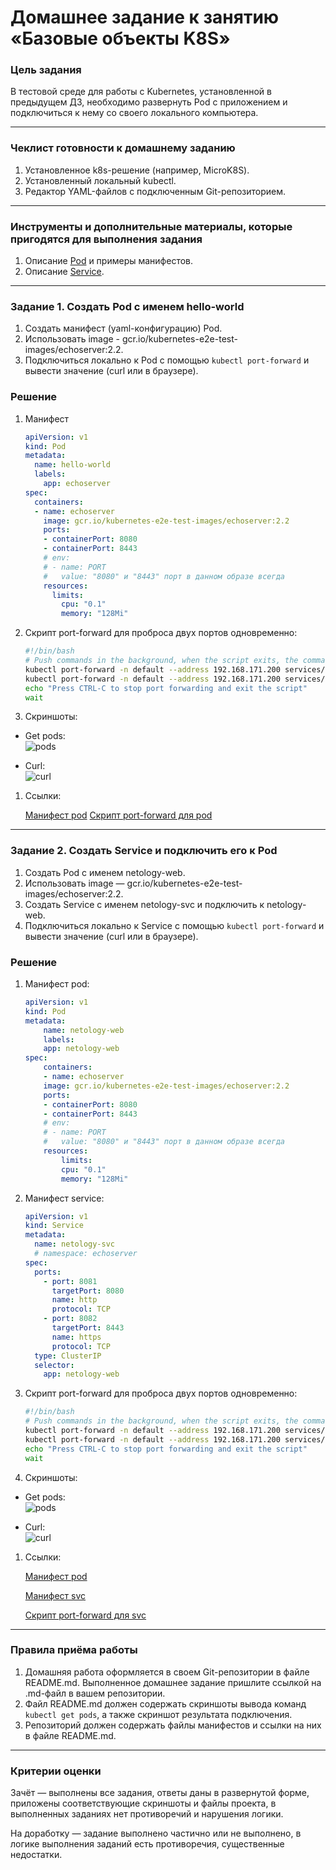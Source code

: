 # Домашнее задание к занятию «Базовые объекты K8S»

### Цель задания

В тестовой среде для работы с Kubernetes, установленной в предыдущем ДЗ, необходимо развернуть Pod с приложением и подключиться к нему со своего локального компьютера.

------

### Чеклист готовности к домашнему заданию

1. Установленное k8s-решение (например, MicroK8S).
2. Установленный локальный kubectl.
3. Редактор YAML-файлов с подключенным Git-репозиторием.

------

### Инструменты и дополнительные материалы, которые пригодятся для выполнения задания

1. Описание [Pod](https://kubernetes.io/docs/concepts/workloads/pods/) и примеры манифестов.
2. Описание [Service](https://kubernetes.io/docs/concepts/services-networking/service/).

------

### Задание 1. Создать Pod с именем hello-world

1. Создать манифест (yaml-конфигурацию) Pod.
2. Использовать image - gcr.io/kubernetes-e2e-test-images/echoserver:2.2.
3. Подключиться локально к Pod с помощью `kubectl port-forward` и вывести значение (curl или в браузере).

### Решение

1. Манифест

    ```yml
    apiVersion: v1
    kind: Pod
    metadata:
      name: hello-world
      labels:
        app: echoserver
    spec:
      containers:
      - name: echoserver
        image: gcr.io/kubernetes-e2e-test-images/echoserver:2.2
        ports:
        - containerPort: 8080
        - containerPort: 8443
        # env:
        # - name: PORT
        #   value: "8080" и "8443" порт в данном образе всегда
        resources:
          limits:
            cpu: "0.1"
            memory: "128Mi"
    ```
1. Скрипт port-forward для проброса двух портов одновременно:

    ```bash
    #!/bin/bash
    # Push commands in the background, when the script exits, the commands will exit too
    kubectl port-forward -n default --address 192.168.171.200 services/netology-svc 18081:8081 & \
    kubectl port-forward -n default --address 192.168.171.200 services/netology-svc 18082:8082 & \
    echo "Press CTRL-C to stop port forwarding and exit the script"
    wait
    ```

1. Скриншоты:

- Get pods:\
![pods](img/get-pods.png)

- Curl:\
![curl](img/port-forward-pod.png)

1. Ссылки:

    [Манифест pod](https://github.com/Timych84/devops-netology/blob/main/kuber-homeworks-1.2/echoserver/hello-world_pod.yaml)
    [Скрипт port-forward для pod](https://github.com/Timych84/devops-netology/blob/main/kuber-homeworks-1.2/echoserver/port-forward_pod.sh)

------

### Задание 2. Создать Service и подключить его к Pod

1. Создать Pod с именем netology-web.
2. Использовать image — gcr.io/kubernetes-e2e-test-images/echoserver:2.2.
3. Создать Service с именем netology-svc и подключить к netology-web.
4. Подключиться локально к Service с помощью `kubectl port-forward` и вывести значение (curl или в браузере).

### Решение

1. Манифест pod:
    ```yml
    apiVersion: v1
    kind: Pod
    metadata:
        name: netology-web
        labels:
        app: netology-web
    spec:
        containers:
        - name: echoserver
        image: gcr.io/kubernetes-e2e-test-images/echoserver:2.2
        ports:
        - containerPort: 8080
        - containerPort: 8443
        # env:
        # - name: PORT
        #   value: "8080" и "8443" порт в данном образе всегда
        resources:
            limits:
            cpu: "0.1"
            memory: "128Mi"
    ```
1. Манифест service:
    ```yml
    apiVersion: v1
    kind: Service
    metadata:
      name: netology-svc
      # namespace: echoserver
    spec:
      ports:
        - port: 8081
          targetPort: 8080
          name: http
          protocol: TCP
        - port: 8082
          targetPort: 8443
          name: https
          protocol: TCP
      type: ClusterIP
      selector:
        app: netology-web
    ```

1. Скрипт port-forward для проброса двух портов одновременно:

    ```bash
    #!/bin/bash
    # Push commands in the background, when the script exits, the commands will exit too
    kubectl port-forward -n default --address 192.168.171.200 services/netology-svc 18081:8081 & \
    kubectl port-forward -n default --address 192.168.171.200 services/netology-svc 18082:8082 & \
    echo "Press CTRL-C to stop port forwarding and exit the script"
    wait
    ```

1. Скриншоты:

- Get pods:\
![pods](img/get-pods.png)

- Curl:\
![curl](img/port-forward-svc.png)


1. Ссылки:

    [Манифест pod](https://github.com/Timych84/devops-netology/blob/main/kuber-homeworks-1.2/echoserver/netology-web_pod.yaml)

    [Манифест svc](https://github.com/Timych84/devops-netology/blob/main/kuber-homeworks-1.2/echoserver/netology-svc_service.yaml)

    [Скрипт port-forward для svc](https://github.com/Timych84/devops-netology/blob/main/kuber-homeworks-1.2/echoserver/port-forward_svc.sh)
------

### Правила приёма работы

1. Домашняя работа оформляется в своем Git-репозитории в файле README.md. Выполненное домашнее задание пришлите ссылкой на .md-файл в вашем репозитории.
2. Файл README.md должен содержать скриншоты вывода команд `kubectl get pods`, а также скриншот результата подключения.
3. Репозиторий должен содержать файлы манифестов и ссылки на них в файле README.md.

------

### Критерии оценки
Зачёт — выполнены все задания, ответы даны в развернутой форме, приложены соответствующие скриншоты и файлы проекта, в выполненных заданиях нет противоречий и нарушения логики.

На доработку — задание выполнено частично или не выполнено, в логике выполнения заданий есть противоречия, существенные недостатки.
